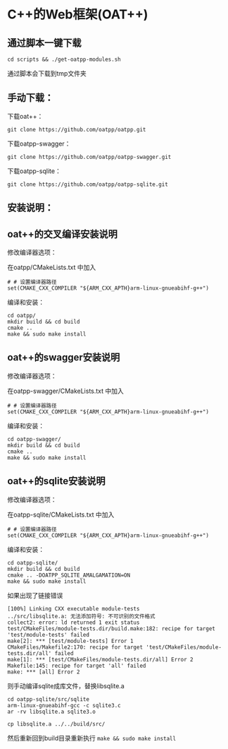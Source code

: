 



# C++的Web框架(OAT++)

## 通过脚本一键下载

```
cd scripts && ./get-oatpp-modules.sh
```

通过脚本会下载到tmp文件夹

## 手动下载：

下载oat++：

```shell
git clone https://github.com/oatpp/oatpp.git
```

下载oatpp-swagger：

```
git clone https://github.com/oatpp/oatpp-swagger.git
```

下载oatpp-sqlite：

```
git clone https://github.com/oatpp/oatpp-sqlite.git
```



## 安装说明：

## oat++的交叉编译安装说明

修改编译器选项：

在oatpp/CMakeLists.txt 中加入

```shell
# # 设置编译器路径
set(CMAKE_CXX_COMPILER "${ARM_CXX_APTH}arm-linux-gnueabihf-g++")
```



编译和安装：

```shell
cd oatpp/
mkdir build && cd build
cmake ..
make && sudo make install
```



## oat++的swagger安装说明

修改编译器选项：

在oatpp-swagger/CMakeLists.txt 中加入

```shell
# # 设置编译器路径
set(CMAKE_CXX_COMPILER "${ARM_CXX_APTH}arm-linux-gnueabihf-g++")
```



编译和安装：

```shell
cd oatpp-swagger/
mkdir build && cd build
cmake ..
make && sudo make install
```



## oat++的sqlite安装说明



修改编译器选项：

在oatpp-sqlite/CMakeLists.txt 中加入

```shell
# # 设置编译器路径
set(CMAKE_CXX_COMPILER "${ARM_CXX_APTH}arm-linux-gnueabihf-g++")
```



编译和安装：

```shell
cd oatpp-sqlite/
mkdir build && cd build
cmake .. -DOATPP_SQLITE_AMALGAMATION=ON
make && sudo make install
```

如果出现了链接错误

```shell
[100%] Linking CXX executable module-tests
../src/libsqlite.a: 无法添加符号: 不可识别的文件格式
collect2: error: ld returned 1 exit status
test/CMakeFiles/module-tests.dir/build.make:182: recipe for target 'test/module-tests' failed
make[2]: *** [test/module-tests] Error 1
CMakeFiles/Makefile2:170: recipe for target 'test/CMakeFiles/module-tests.dir/all' failed
make[1]: *** [test/CMakeFiles/module-tests.dir/all] Error 2
Makefile:145: recipe for target 'all' failed
make: *** [all] Error 2
```

则手动编译sqlite成库文件，替换libsqlite.a

```
cd oatpp-sqlite/src/sqlite
arm-linux-gnueabihf-gcc -c sqlite3.c
ar -rv libsqlite.a sqlite3.o

cp libsqlite.a ../../build/src/
```

然后重新回到build目录重新执行 `make && sudo make install`

